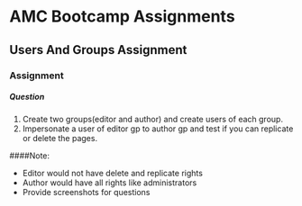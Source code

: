 # AMC Bootcamp Assignments
## Users And Groups Assignment
### Assignment


##### Question

	
1. Create two groups(editor and author) and create users of each group.
2. Impersonate a user of editor gp to author gp  and test if you can replicate or delete the pages.

####Note: 
- Editor would not have delete and replicate rights
- Author would have all rights like administrators
- Provide screenshots for questions

 	


